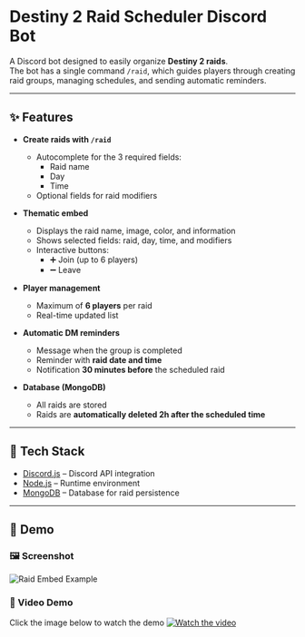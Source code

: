 # Destiny 2 Raid Scheduler Discord Bot  

A Discord bot designed to easily organize **Destiny 2 raids**.  
The bot has a single command `/raid`, which guides players through creating raid groups, managing schedules, and sending automatic reminders.  

---

## ✨ Features  

- **Create raids with `/raid`**  
  - Autocomplete for the 3 required fields:  
    - Raid name  
    - Day  
    - Time  
  - Optional fields for raid modifiers  

- **Thematic embed**  
  - Displays the raid name, image, color, and information  
  - Shows selected fields: raid, day, time, and modifiers  
  - Interactive buttons:  
    - ➕ Join (up to 6 players)  
    - ➖ Leave  

- **Player management**  
  - Maximum of **6 players** per raid  
  - Real-time updated list  

- **Automatic DM reminders**  
  - Message when the group is completed  
  - Reminder with **raid date and time**  
  - Notification **30 minutes before** the scheduled raid  

- **Database (MongoDB)**  
  - All raids are stored  
  - Raids are **automatically deleted 2h after the scheduled time**  

---

## 🚀 Tech Stack  

- [Discord.js](https://discord.js.org/) – Discord API integration  
- [Node.js](https://nodejs.org/) – Runtime environment  
- [MongoDB](https://www.mongodb.com/) – Database for raid persistence  

---

## 📸 Demo  

### 🖼️ Screenshot
![Raid Embed Example](https://i.imgur.com/KKhLqMz.png)

### 🎥 Video Demo
Click the image below to watch the demo
[![Watch the video](https://i.imgur.com/IzF6vRt.png)](https://youtu.be/uspux7ntepQ)
